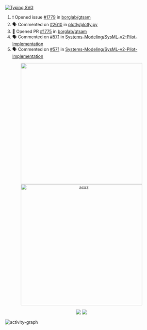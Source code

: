 [![Typing SVG](https://readme-typing-svg.herokuapp.com?size=16&color=AFFFA3&multiline=true&height=75&lines=contributing+to+robotics%2Fae%2Fml%2Fgpu;packaging+it+for+archlinux;ricer)](https://git.io/typing-svg)

<!--START_SECTION:activity-->
1. ❗ Opened issue [#1779](https://github.com/borglab/gtsam/issues/1779) in [borglab/gtsam](https://github.com/borglab/gtsam)
2. 🗣 Commented on [#2610](https://github.com/plotly/plotly.py/issues/2610#issuecomment-2209299656) in [plotly/plotly.py](https://github.com/plotly/plotly.py)
3. 💪 Opened PR [#1775](https://github.com/borglab/gtsam/pull/1775) in [borglab/gtsam](https://github.com/borglab/gtsam)
4. 🗣 Commented on [#571](https://github.com/Systems-Modeling/SysML-v2-Pilot-Implementation/issues/571#issuecomment-2204798122) in [Systems-Modeling/SysML-v2-Pilot-Implementation](https://github.com/Systems-Modeling/SysML-v2-Pilot-Implementation)
5. 🗣 Commented on [#571](https://github.com/Systems-Modeling/SysML-v2-Pilot-Implementation/issues/571#issuecomment-2195872820) in [Systems-Modeling/SysML-v2-Pilot-Implementation](https://github.com/Systems-Modeling/SysML-v2-Pilot-Implementation)
<!--END_SECTION:activity-->

<p align="center">
  <img width="400em" src=https://github-readme-stats.vercel.app/api?username=acxz&include_all_commits=true&show_icons=true />
  <img width="400em" src="https://github-readme-streak-stats.herokuapp.com/?user=acxz&" alt="acxz" />
</p>

<p align="center">
  <img src=https://github-readme-stats.vercel.app/api/top-langs/?username=acxz&layout=compact />
  <img src=https://github-profile-trophy.vercel.app/?username=acxz&row=2&column=4 />
</p>

![activity-graph](https://github-readme-activity-graph.vercel.app/graph?username=acxz&bg_color=053c4a&color=ffffff&line=76c533&point=8f2fe1&area=true&hide_border=true&hide_title=true)
